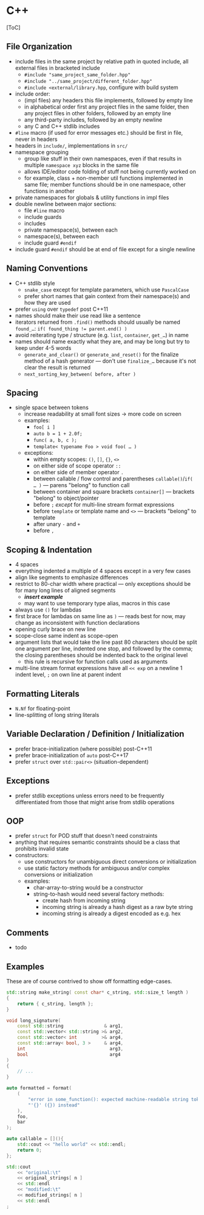 # C++

[ToC]


## File Organization

* include files in the same project by relative path in quoted include, all external files in bracketed include
    * `#include "same_project_same_folder.hpp"`
    * `#include "../same_project/different_folder.hpp"`
    * `#include <external/library.hpp`, configure with build system
* include order:
    * (impl files) any headers this file implements, followed by empty line
    * in alphabetical order first any project files in the same folder, then any project files in other folders, followed by an empty line
    * any third-party includes, followed by an empty newline
    * any C and C++ stdlib includes
* `#line` macro (if used for error messages etc.) should be first in file, never in headers
* headers in `include/`, implementations in `src/`
* namespace grouping
    * group like stuff in their own namespaces, even if that results in multiple `namespace xyz` blocks in the same file
    * allows IDE/editor code folding of stuff not being currently worked on
    * for example, class + non-member util functions implemented in same file; member functions should be in one namespace, other functions in another
* private namespaces for globals & utility functions in impl files
* double newline between major sections:
    * file `#line` macro
    * include guards
    * includes
    * private namespace(s), between each
    * namespace(s), between each
    * include guard `#endif`
* include guard `#endif` should be at end of file except for a single newline


## Naming Conventions

* C++ stdlib style
    * `snake_case` except for template parameters, which use `PascalCase`
    * prefer short names that gain context from their namespace(s) and how they are used
* prefer `using` over `typedef` post C++11
* names should make their use read like a sentence
* iterators returned from `.find()` methods should usually be named `found_…`: `if( found_thing != parent.end() )`
* avoid reiterating type / structure (e.g. `list`, `container`, `get_…`) in name
* names should name exactly what they are, and may be long but try to keep under 4-5 words
    * `generate_and_clear()` or `generate_and_reset()` for the finalize method of a hash generator — don't use `finalize_…` because it's not clear the result is returned
    * `next_sorting_key_between( before, after )`


## Spacing

* single space between tokens
    * increase readability at small font sizes → more code on screen
    * examples:
        * `foo[ i ]`
        * `auto b = 1 + 2.0f;`
        * `func( a, b, c );`
        * `template< typename Foo > void foo( … )`
    * exceptions:
        * within empty scopes: `()`, `[]`, `{}`, `<>`
        * on either side of scope operator `::`
        * on either side of member operator `.`
        * between callable / flow control and parentheses `callable()`/`if( … )` — parens "belong" to function call
        * between container and square brackets `container[]` — brackets "belong" to object/pointer
        * before `;` *except* for multi-line stream format expressions
        * before `template` or template name and `<>` — brackets "belong" to template
        * after unary `-` and `+`
        * before `,`


## Scoping & Indentation

* 4 spaces
* everything indented a multiple of 4 spaces except in a very few cases
* align like segments to emphasize differences
* restrict to 80-char width where practical — only exceptions should be for many long lines of aligned segments
    * ***insert example***
    * may want to use temporary type alias, macros in this case
* always use `()` for lambdas
* first brace for lambdas on same line as `)` — reads best for now, may change as inconsistent with function declarations
* opening curly brace on new line
* scope-close same indent as scope-open
* argument lists that would take the line past 80 characters should be split one argument per line, indented one stop, and followed by the comma; the closing parentheses should be indented back to the original level
    * this rule is recursive for function calls used as arguments
* multi-line stream format expressions have all `<< exp` on a newline 1 indent level, `;` on own line at parent indent


## Formatting Literals

* `N.Nf` for floating-point
* line-splitting of long string literals


## Variable Declaration / Definition / Initialization

* prefer brace-initialization (where possible) post-C++11
* prefer brace-initialization of `auto` post-C++17
* prefer `struct` over `std::pair<>` (situation-dependent)


## Exceptions

* prefer stdlib exceptions unless errors need to be frequently differentiated from those that might arise from stdlib operations


## OOP

* prefer `struct` for POD stuff that doesn't need constraints
* anything that requires semantic constraints should be a class that prohibits invalid state
* constructors:
    * use constructors for unambiguous direct conversions or initialization
    * use static factory methods for ambiguous and/or complex conversions or initialization
    * examples:
        * char-array-to-string would be a constructor
        * string-to-hash would need several factory methods:
            * create hash from incoming string
            * incoming string is already a hash digest as a raw byte string
            * incoming string is already a digest encoded as e.g. hex


## Comments

* todo


## Examples

These are of course contrived to show off formatting edge-cases.

```cpp
std::string make_string( const char* c_string, std::size_t length )
{
    return { c_string, length };
}
```

```cpp
void long_signature(
    const std::string               & arg1,
    const std::vector< std::string >& arg2,
    const std::vector< int         >& arg4,
    const std::array< bool, 3 >     & arg4,
    int                               arg3,
    bool                              arg4
)
{
    // ...
}
```

```cpp
auto formatted = format(
    (
        "error in some_function(): expected machine-readable string token, got "
        "'{}' ({}) instead"
    ),
    foo,
    bar
);
```

```cpp
auto callable = [](){
    std::cout << "hello world" << std::endl;
    return 0;
};
```

```cpp
std::cout
    << "original:\t"
    << original_strings[ n ]
    << std::endl
    << "modified:\t"
    << modified_strings[ n ]
    << std::endl
;
```